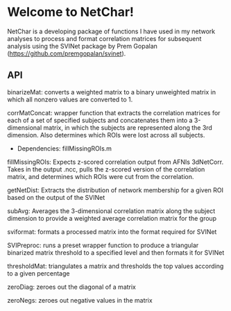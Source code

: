 # Welcome to NetChar!

NetChar is a developing package of functions I have used in my network analyses to process and format correlation matrices for subsequent analysis using the SVINet package by Prem Gopalan (https://github.com/premgopalan/svinet). 

## API

binarizeMat: converts a weighted matrix to a binary unweighted matrix in which all nonzero values are converted to 1.

corrMatConcat: wrapper function that extracts the correlation matrices for each of a set of specified subjects and concatenates them into a 3-dimensional matrix, in which the subjects are represented along the 3rd dimension. Also determines which ROIs were lost across all subjects.
* Dependencies: fillMissingROIs.m

fillMissingROIs: Expects z-scored correlation output from AFNIs 3dNetCorr. Takes in the output .ncc, pulls the z-scored version of the correlation matrix, and determines which ROIs were cut from the correlation. 

getNetDist: Extracts the distribution of network membership for a given ROI based on the output of the SVINet

subAvg: Averages the 3-dimensional correlation matrix along the subject dimension to provide a weighted average correlation matrix for the group

sviformat: formats a processed matrix into the format required for SVINet

SVIPreproc: runs a preset wrapper function to produce a triangular binarized matrix threshold to a specified level and then formats it for SVINet

thresholdMat: triangulates a matrix and thresholds the top values according to a given percentage

zeroDiag: zeroes out the diagonal of a matrix

zeroNegs: zeroes out negative values in the matrix
